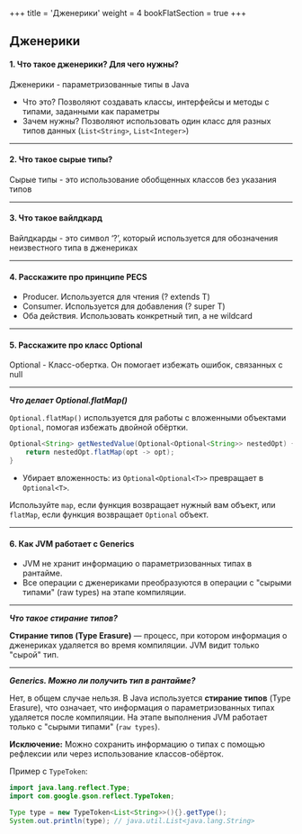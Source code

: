 +++
title = 'Дженерики'
weight = 4
bookFlatSection = true
+++

## Дженерики

#### 1. Что такое дженерики? Для чего нужны?
Дженерики - параметризованные типы в Java

- Что это? Позволяют создавать классы, интерфейсы и методы с типами, заданными как параметры
- Зачем нужны? Позволяют использовать один класс для разных типов данных (`List<String>`, `List<Integer>`)

---
#### 2. Что такое сырые типы?
Сырые типы - это использование обобщенных классов без указания типов

---
#### 3. Что такое вайлдкард
Вайлдкарды - это символ ‘?’, который используется для обозначения неизвестного типа в дженериках

---
#### 4. Расскажите про принципе PECS
- Producer. Используется для чтения (? extends T)
- Consumer. Используется для добавления (? super T)
- Оба действия. Использовать конкретный тип, а не wildcard

---
#### 5. Расскажите про класс Optional
Optional - Класс-обертка. Он помогает избежать ошибок, связанных с null

---
***Что делает Optional.flatMap()***

`Optional.flatMap()` используется для работы с вложенными объектами `Optional`, помогая избежать двойной обёртки.



```java
Optional<String> getNestedValue(Optional<Optional<String>> nestedOpt) {
    return nestedOpt.flatMap(opt -> opt);
}

```
- Убирает вложенность: из `Optional<Optional<T>>` превращает в `Optional<T>`.

Используйте `map`, если функция возвращает нужный вам объект, или `flatMap`, если функция возвращает `Optional` объект.

---
#### 6. Как JVM работает с Generics

- JVM не хранит информацию о параметризованных типах в рантайме.
- Все операции с дженериками преобразуются в операции с "сырыми типами" (raw types) на этапе компиляции.

---
***Что такое стирание типов?***

**Стирание типов (Type Erasure)** — процесс, при котором информация о дженериках удаляется во время компиляции. JVM видит только "сырой" тип.

---
***Generics. Можно ли получить тип в рантайме?***

Нет, в общем случае нельзя. В Java используется **стирание типов** (Type Erasure), что означает, что информация о параметризованных типах удаляется после компиляции. На этапе выполнения JVM работает только с "сырыми типами" (`raw types`).

**Исключение:** Можно сохранить информацию о типах с помощью рефлексии или через использование классов-обёрток.  

Пример с `TypeToken`:

```java
import java.lang.reflect.Type;
import com.google.gson.reflect.TypeToken;

Type type = new TypeToken<List<String>>(){}.getType();
System.out.println(type); // java.util.List<java.lang.String>

```

